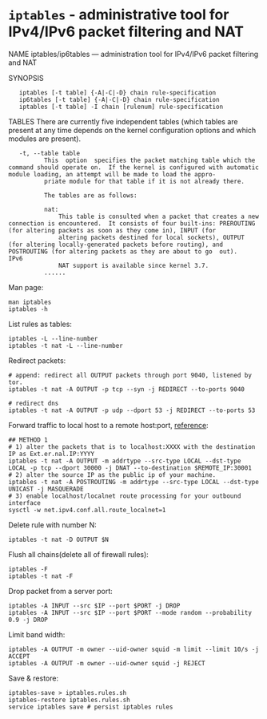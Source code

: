 # `iptables` - administrative tool for IPv4/IPv6 packet filtering and NAT

NAME
       iptables/ip6tables — administration tool for IPv4/IPv6 packet filtering and NAT

SYNOPSIS

       iptables [-t table] {-A|-C|-D} chain rule-specification
       ip6tables [-t table] {-A|-C|-D} chain rule-specification
       iptables [-t table] -I chain [rulenum] rule-specification

TABLES
       There are currently five independent tables (which tables are present at any time depends on the kernel configuration options and which modules are present).

       -t, --table table
              This  option  specifies the packet matching table which the command should operate on.  If the kernel is configured with automatic module loading, an attempt will be made to load the appro‐
              priate module for that table if it is not already there.

              The tables are as follows:

              nat:
                  This table is consulted when a packet that creates a new connection is encountered.  It consists of four built-ins: PREROUTING (for altering packets as soon as they come in), INPUT (for
                  altering packets destined for local sockets), OUTPUT (for altering locally-generated packets before routing), and POSTROUTING (for altering packets as they are about to go  out).   IPv6
                  NAT support is available since kernel 3.7.
			  ......

Man page:

	man iptables
	iptables -h

List rules as tables:

	iptables -L --line-number
	iptables -t nat -L --line-number

Redirect packets:

	# append: redirect all OUTPUT packets through port 9040, listened by tor.
	iptables -t nat -A OUTPUT -p tcp --syn -j REDIRECT --to-ports 9040

	# redirect dns
	iptables -t nat -A OUTPUT -p udp --dport 53 -j REDIRECT --to-ports 53

Forward traffic to local host to a remote host:port, [reference](https://unix.stackexchange.com/questions/182421/forwarding-a-localhostport-to-an-externalipnewport):

	## METHOD 1
	# 1) alter the packets that is to localhost:XXXX with the destination IP as Ext.er.nal.IP:YYYY
	iptables -t nat -A OUTPUT -m addrtype --src-type LOCAL --dst-type LOCAL -p tcp --dport 30000 -j DNAT --to-destination $REMOTE_IP:30001
	# 2) alter the source IP as the public ip of your machine.
	iptables -t nat -A POSTROUTING -m addrtype --src-type LOCAL --dst-type UNICAST -j MASQUERADE
	# 3) enable localhost/localnet route processing for your outbound interface
	sysctl -w net.ipv4.conf.all.route_localnet=1


Delete rule with number N:

	iptables -t nat -D OUTPUT $N

Flush all chains(delete all of firewall rules):

	iptables -F
	iptables -t nat -F

Drop packet from a server port:

    iptables -A INPUT --src $IP --port $PORT -j DROP
    iptables -A INPUT --src $IP --port $PORT --mode random --probability 0.9 -j DROP

Limit band width:

	iptables -A OUTPUT -m owner --uid-owner squid -m limit --limit 10/s -j ACCEPT
	iptables -A OUTPUT -m owner --uid-owner squid -j REJECT

Save & restore:

	iptables-save > iptables.rules.sh
	iptables-restore iptables.rules.sh
	service iptables save # persist iptables rules


